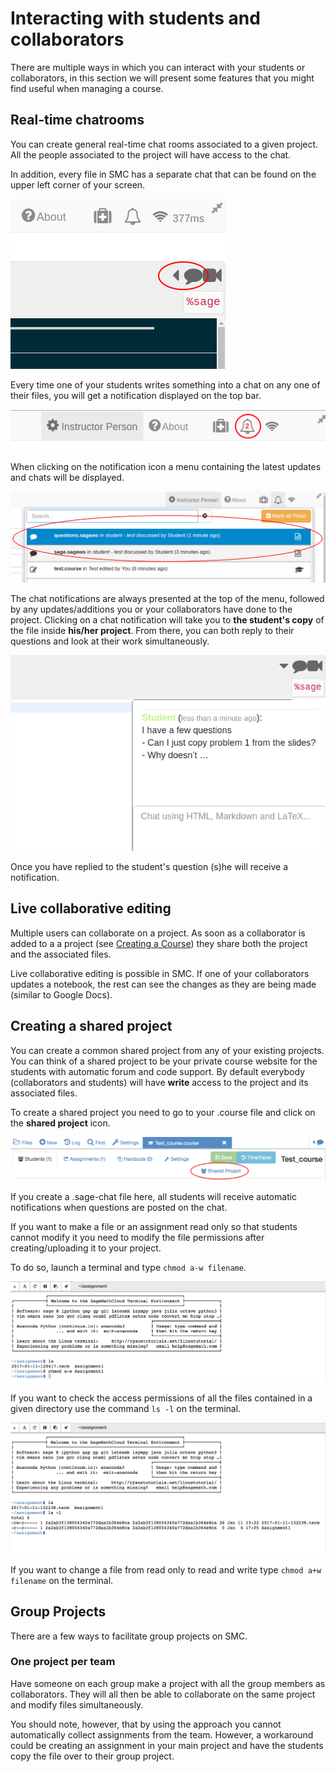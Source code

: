 # Interacting with students and collaborators
There are multiple ways in which you can interact with your students or collaborators, in this section we will present some features that you might find useful when managing a course.

## Real-time chatrooms
You can create general real-time chat rooms associated to a given project. All the people associated to the project will have access to the chat.

In addition, every file in SMC has a separate chat that can be found on the upper left corner of your screen.

![The chat button](./assets/chat_button.png)

Every time one of your students writes something into a chat on any one of their files, you will get a notification displayed on the top bar.

![The notification](./assets/instructor_notification.png)

When clicking on the notification icon a menu containing the latest updates and chats will be displayed.

![Notification Bar](./assets/notification_highlighted.png)

The chat notifications are always presented at the top of the menu, followed by any updates/additions you or your collaborators have done to the project. Clicking on a chat notification will take you to **the student's copy** of the file inside **his/her project**.
From there, you can both reply to their questions and look at their work simultaneously.

![TA assistance example](./assets/student_question.png)

Once you have replied to the student's question (s)he will receive a notification.

## Live collaborative editing
Multiple users can collaborate on a project. As soon as a collaborator is added to a a project (see [Creating a Course](./creating_a_course/creating_course.md)) they share both the project and the associated files.

Live collaborative editing is possible in SMC. If one of your collaborators updates a notebook, the rest can see the changes as they are being made (similar to Google Docs).

## Creating a shared project
You can create a common shared project from any of your existing projects. You can think of a shared project to be your private course website for the students with automatic forum and code support. By default everybody (collaborators and students) will have **write** access to the project and its associated files.

To create a shared project you need to go to your .course file and click on the **shared project** icon.

![Create shared](./assets/shared1.png)

If you create a .sage-chat file here, all students will receive automatic notifications when questions are posted on the chat.

If you want to make a file or an assignment read only so that students cannot modify it you need to modify the file permissions after creating/uploading it to your project.

To do so, launch a terminal and type `chmod a-w filename`.

![Read only files](./assets/read_only.png)

If you want to check the access permissions of all the files contained in a given directory use the command `ls -l` on the terminal.

![Access check](./assets/ls_assignment.png)

If you want to change a file from read only to read and write type `chmod a+w filename` on the terminal.

## Group Projects
There are a few ways to facilitate group projects on SMC.

### One project per team
Have someone on each group make a project with all the group members as collaborators.
They will all then be able to collaborate on the same project and modify files simultaneously.

You should note, however, that by using the approach you cannot automatically collect assignments from the team. However, a workaround could be creating an assignment in your main project and have the students copy the file over to their group project.
